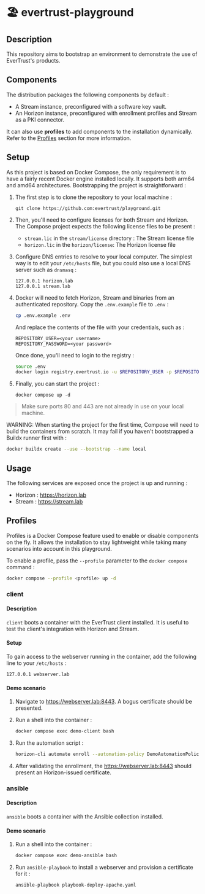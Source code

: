 # 🏖️ evertrust-playground

## Description

This repository aims to bootstrap an environment to demonstrate the use of EverTrust's products.

## Components

The distribution packages the following components by default :

- A Stream instance, preconfigured with a software key vault.
- An Horizon instance, preconfigured with enrollment profiles and Stream as a PKI connector.

It can also use **profiles** to add components to the installation dynamically. Refer to the [Profiles](#profiles) section for more information.

## Setup

As this project is based on Docker Compose, the only requirement is to have a fairly recent Docker engine installed locally. It supports both arm64 and amd64 architectures. Bootstrapping the project is straightforward :

1. The first step is to clone the repository to your local machine :
    ```
    git clone https://github.com:evertrust/playground.git
    ```

1. Then, you'll need to configure licenses for both Stream and Horizon. The Compose project expects the following license files to be present :
   - `stream.lic` in the `stream/license` directory : The Stream license file
   - `horizon.lic` in the `horizon/license`: The Horizon license file

1. Configure DNS entries to resolve to your local computer. The simplest way is to edit your `/etc/hosts` file, but you could also use a local DNS server such as `dnsmasq` :
    ``` 
    127.0.0.1 horizon.lab
    127.0.0.1 stream.lab
    ```

1. Docker will need to fetch Horizon, Stream and binaries from an authenticated repository. Copy the `.env.example` file to `.env` :
   ```bash
   cp .env.example .env
   ```
   And replace the contents of the file with your credentials, such as :
   ```dotenv
   REPOSITORY_USER=<your username>
   REPOSITORY_PASSWORD=<your password>
   ```
   Once done, you'll need to login to the registry :
    ```bash
    source .env
    docker login registry.evertrust.io -u $REPOSITORY_USER -p $REPOSITORY_PASSWORD
    ```

1. Finally, you can start the project :
    ```
    docker compose up -d
    ```

> Make sure ports 80 and 443 are not already in use on your local machine.

WARNING: When starting the project for the first time, Compose will need to build the containers from scratch. It may fail if you haven't bootstrapped a Buildx runner first with :
```bash
docker buildx create --use --bootstrap --name local
```

## Usage

The following services are exposed once the project is up and running :
- Horizon : https://horizon.lab
- Stream : https://stream.lab

## Profiles

Profiles is a Docker Compose feature used to enable or disable components on the fly. It allows the installation to stay lightweight while taking many scenarios into account in this playground.

To enable a profile, pass the `--profile` parameter to the `docker compose` command :
```bash
docker compose --profile <profile> up -d
```

### client

#### Description

`client` boots a container with the EverTrust client installed. It is useful to test the client's integration with Horizon and Stream.

#### Setup
To gain access to the webserver running in the container, add the following line to your `/etc/hosts` :
```
127.0.0.1 webserver.lab
```

#### Demo scenario

1. Navigate to https://webserver.lab:8443. A bogus certificate should be presented.
   
1. Run a shell into the container :
   ```bash
   docker compose exec demo-client bash
   ```
1. Run the automation script :
   ```bash
   horizon-cli automate enroll --automation-policy DemoAutomationPolicyServer
   ```
   
1. After validating the enrollment, the https://webserver.lab:8443 should present an Horizon-issued certificate.

### ansible

#### Description

`ansible` boots a container with the Ansible collection installed. 

#### Demo scenario

1. Run a shell into the container :
   ```bash
   docker compose exec demo-ansible bash
   ```

1. Run `ansible-playbook` to install a webserver and provision a certificate for it :
   ```bash
   ansible-playbook playbook-deploy-apache.yaml
   ```